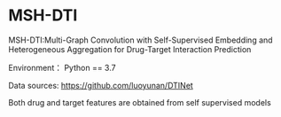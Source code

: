 # MSH-DTI
MSH-DTI:Multi-Graph Convolution with Self-Supervised Embedding and Heterogeneous Aggregation for Drug-Target Interaction Prediction


Environment：
Python == 3.7


Data sources:
https://github.com/luoyunan/DTINet

Both drug and target features are obtained from self supervised models
